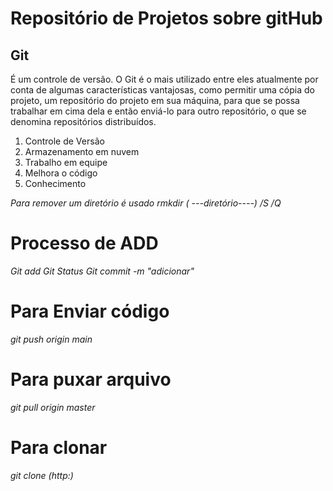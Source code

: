 # Repositório de Projetos sobre gitHub

 ## Git 
 
  É um controle de versão. O Git é o mais utilizado entre eles atualmente por conta de algumas características vantajosas, como permitir uma cópia do projeto, um repositório do projeto em sua máquina, para que se possa trabalhar em cima dela e então enviá-lo para outro repositório, o que se denomina repositórios distribuídos.

 1. Controle de Versão
 2. Armazenamento em nuvem
 3. Trabalho em equipe
 4. Melhora o código
 5. Conhecimento

 *Para remover um diretório é usado rmkdir ( ---diretório----) /S /Q*

 # Processo de ADD
 *Git add*
 *Git Status*
 *Git commit -m "adicionar"*

 # Para Enviar código

 *git push origin main*

 # Para puxar arquivo

 *git pull origin master*

 # Para clonar

 *git clone (http:)*




